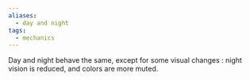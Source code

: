 ```yaml
---
aliases:
  - day and night
tags:
  - mechanics
---
```

Day and night behave the same, except for some visual changes : night vision is reduced, and colors are more muted.